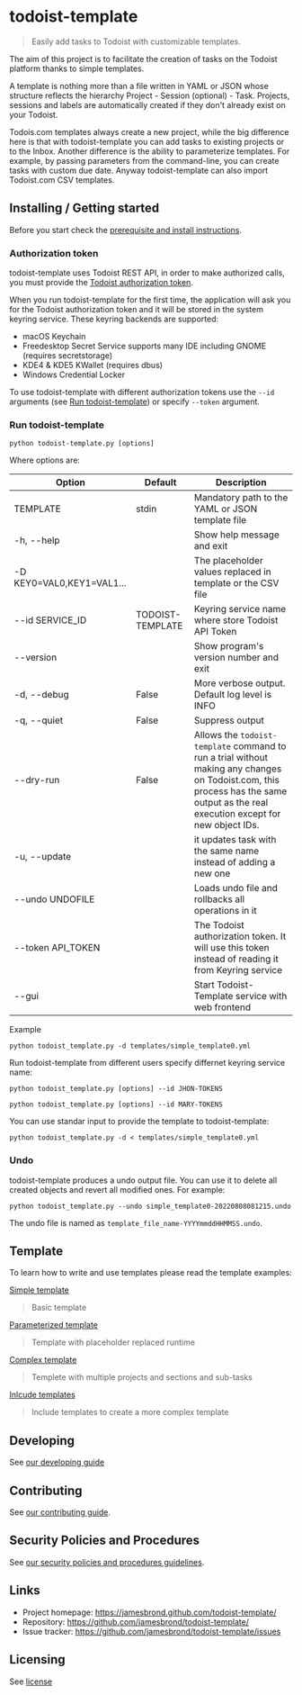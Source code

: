 # todoist-template

> Easily add tasks to Todoist with customizable templates.

The aim of this project is to facilitate the creation of tasks on the Todoist
platform thanks to simple templates.

A template is nothing more than a file written in YAML or JSON whose structure
reflects the hierarchy Project - Session (optional) - Task.
Projects, sessions and labels are automatically created if they don't already
exist on your Todoist.

Todois.com templates always create a new project, while the big difference here
is that with todoist-template you can add tasks to existing projects or to the
Inbox.
Another difference is the ability to parameterize templates. For example, by
passing parameters from the command-line, you can create tasks with custom due
date.
Anyway todoist-template can also import Todoist.com CSV templates.

## Installing / Getting started

Before you start check the [prerequisite and install instructions](install.md).

### Authorization token

todoist-template uses Todoist REST API, in order to make authorized calls, you
must provide the [Todoist authorization token](
https://developer.todoist.com/rest/v1/?python#next-steps).

When you run todoist-template for the first time, the application will ask you
for the Todoist authorization token and it will be stored in the system
keyring service.
These keyring backends are supported:

- macOS Keychain
- Freedesktop Secret Service supports many IDE including GNOME (requires
secretstorage)
- KDE4 & KDE5 KWallet (requires dbus)
- Windows Credential Locker

To use todoist-template with different authorization tokens use the `--id`
arguments (see [Run todoist-template](./README.md#run-todoist-template)) or
specify `--token` argument.

### Run todoist-template

```shell
python todoist-template.py [options]
```

Where options are:

| Option                   | Default   | Description                                               |
|--------------------------|-----------|-----------------------------------------------------------|
| TEMPLATE                 | stdin     | Mandatory path to the YAML or JSON template file          |
| -h, --help               |           | Show help message and exit                                |
| -D KEY0=VAL0,KEY1=VAL1...|           | The placeholder values replaced in template or the CSV file |
| --id SERVICE_ID          | TODOIST-TEMPLATE | Keyring service name where store Todoist API Token |
| --version                |           | Show program's version number and exit                    |
| -d, --debug              | False     | More verbose output. Default log level is INFO            |
| -q, --quiet              | False     | Suppress output                                           |
| --dry-run                | False     | Allows the `todoist-template` command to run a trial without making any changes on Todoist.com, this process has the same output as the real execution except for new object IDs. |
| -u, --update             |           | it updates task with the same name instead of adding a new one |
| --undo UNDOFILE          |           | Loads undo file and rollbacks all operations in it        |
| --token API_TOKEN        |           | The Todoist authorization token. It will use this token instead of reading it from Keyring service |
| --gui                    |           | Start Todoist-Template service with web frontend          |

Example

```shell
python todoist_template.py -d templates/simple_template0.yml
```

Run todoist-template from different users specify differnet keyring service name:

```shell
python todoist_template.py [options] --id JHON-TOKENS
```

```shell
python todoist_template.py [options] --id MARY-TOKENS
```

You can use standar input to provide the template to todoist-template:

```shell
python todoist_template.py -d < templates/simple_template0.yml
```

### Undo

todoist-template produces a undo output file. You can use it to delete all
created objects and revert all modified ones. For example:

```shell
python todoist_template.py --undo simple_template0-20220808081215.undo
```

The undo file is named as `template_file_name-YYYYmmddHHMMSS.undo`.

## Template

To learn how to write and use templates please read the template examples:

[Simple template](./template/simple_template.md)
> Basic template

[Parameterized template](./template/param_template.md)
> Template with placeholder replaced runtime

[Complex template](./template/complex_template.md)
> Templete with multiple projects and sections and sub-tasks

[Inlcude templates](./template/include_template.md)
> Include templates to create a more complex template

## Developing

See [our developing guide](./DEVELOPING.md)

## Contributing

See [our contributing guide](./CONTRIBUTING.md).

## Security Policies and Procedures

See [our security policies and procedures guidelines](./SECURITY.md).

## Links

- Project homepage: <https://jamesbrond.github.com/todoist-template/>
- Repository: <https://github.com/jamesbrond/todoist-template/>
- Issue tracker: <https://github.com/jamesbrond/todoist-template/issues>

## Licensing

See [license](../LICENSE)
